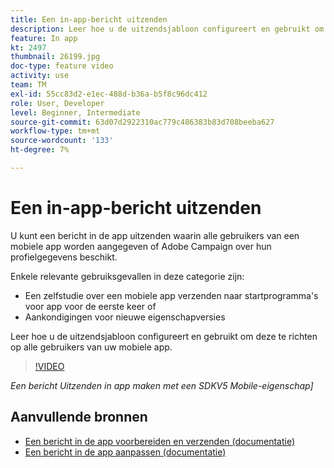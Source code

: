 ```yaml
---
title: Een in-app-bericht uitzenden
description: Leer hoe u de uitzendsjabloon configureert en gebruikt om deze te richten op alle gebruikers van uw mobiele app.
feature: In app
kt: 2497
thumbnail: 26199.jpg
doc-type: feature video
activity: use
team: TM
exl-id: 55cc83d2-e1ec-488d-b36a-b5f8c96dc412
role: User, Developer
level: Beginner, Intermediate
source-git-commit: 63d07d2922310ac779c486383b83d708beeba627
workflow-type: tm+mt
source-wordcount: '133'
ht-degree: 7%

---
```


# Een in-app-bericht uitzenden

U kunt een bericht in de app uitzenden waarin alle gebruikers van een mobiele app worden aangegeven of Adobe Campaign over hun profielgegevens beschikt.

Enkele relevante gebruiksgevallen in deze categorie zijn:

* Een zelfstudie over een mobiele app verzenden naar startprogramma&#39;s voor app voor de eerste keer of
* Aankondigingen voor nieuwe eigenschapversies

Leer hoe u de uitzendsjabloon configureert en gebruikt om deze te richten op alle gebruikers van uw mobiele app.

>[!VIDEO](https://video.tv.adobe.com/v/26199?quality=12)

*Een bericht Uitzenden in app maken met een SDKV5 Mobile-eigenschap]*

## Aanvullende bronnen

* [Een bericht in de app voorbereiden en verzenden (documentatie)](https://experienceleague.adobe.com/docs/campaign-standard/using/communication-channels/in-app-messaging/preparing-and-sending-an-in-app-message.html?lang=en)
* [Een bericht in de app aanpassen (documentatie)](https://experienceleague.adobe.com/docs/campaign-standard/using/communication-channels/in-app-messaging/customizing-an-in-app-message.html?lang=en)
